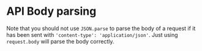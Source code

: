 # API Body parsing

Note that you should not use `JSON.parse` to parse the body of a request if it has been sent with `'content-type': 'application/json'`. Just using `request.body` will parse the body correctly.
